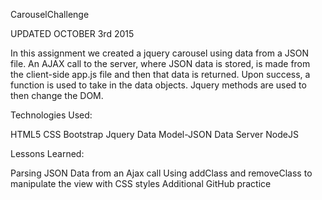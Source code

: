 CarouselChallenge

UPDATED OCTOBER 3rd 2015

In this assignment we created a jquery carousel using data from a JSON file.  An AJAX call to the server, where JSON data is stored,
is made from the client-side app.js file and then that data is returned.  Upon success, a function is used to take in the data objects.  Jquery
methods are used to then change the DOM.

Technologies Used:

HTML5
CSS
Bootstrap
Jquery
Data Model-JSON Data
Server NodeJS

Lessons Learned:

Parsing JSON Data from an Ajax call
Using addClass and removeClass to manipulate the view with CSS styles
Additional GitHub practice
